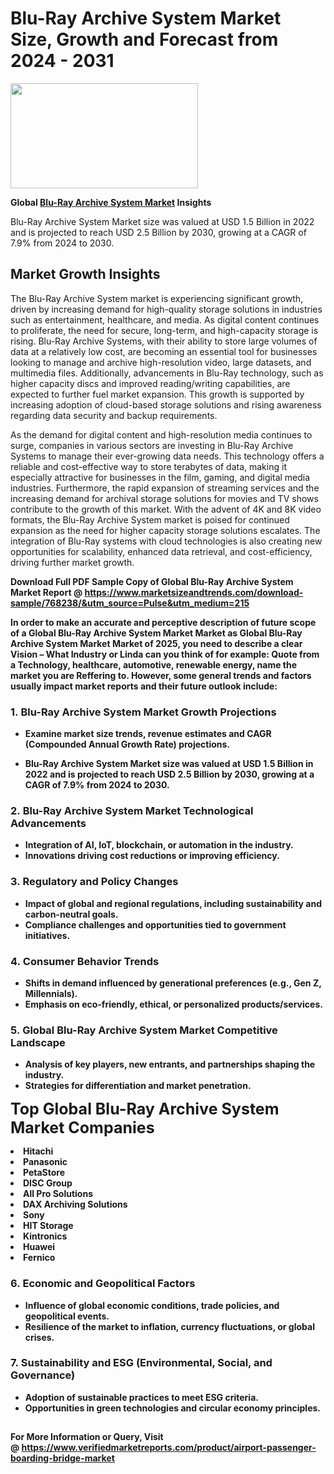 <H1>Blu-Ray Archive System Market Size, Growth and Forecast from 2024 - 2031</H1><img class="aligncenter size-medium wp-image-584254" src="https://thirdeyenews.in/wp-content/uploads/2024/09/Global-Market-Research-300x168.jpeg" alt="" width="300" height="168" /><p><strong>Global&nbsp;<a href="https://www.marketsizeandtrends.com/download-sample/768238/&amp;utm_source=Pulse&amp;utm_medium=215">Blu-Ray Archive System Market</a> Insights</strong></p><p>Blu-Ray Archive System Market size was valued at USD 1.5 Billion in 2022 and is projected to reach USD 2.5 Billion by 2030, growing at a CAGR of 7.9% from 2024 to 2030.</p><p><h2>Market Growth Insights</h2> <p>The Blu-Ray Archive System market is experiencing significant growth, driven by increasing demand for high-quality storage solutions in industries such as entertainment, healthcare, and media. As digital content continues to proliferate, the need for secure, long-term, and high-capacity storage is rising. Blu-Ray Archive Systems, with their ability to store large volumes of data at a relatively low cost, are becoming an essential tool for businesses looking to manage and archive high-resolution video, large datasets, and multimedia files. Additionally, advancements in Blu-Ray technology, such as higher capacity discs and improved reading/writing capabilities, are expected to further fuel market expansion. This growth is supported by increasing adoption of cloud-based storage solutions and rising awareness regarding data security and backup requirements.</p> <p><strong></strong></p> <p>As the demand for digital content and high-resolution media continues to surge, companies in various sectors are investing in Blu-Ray Archive Systems to manage their ever-growing data needs. This technology offers a reliable and cost-effective way to store terabytes of data, making it especially attractive for businesses in the film, gaming, and digital media industries. Furthermore, the rapid expansion of streaming services and the increasing demand for archival storage solutions for movies and TV shows contribute to the growth of this market. With the advent of 4K and 8K video formats, the Blu-Ray Archive System market is poised for continued expansion as the need for higher capacity storage solutions escalates. The integration of Blu-Ray systems with cloud technologies is also creating new opportunities for scalability, enhanced data retrieval, and cost-efficiency, driving further market growth.</p> <p><strong></p><p><span class=""><strong>Download Full PDF Sample Copy of Global Blu-Ray Archive System Market Report</strong> @ <a href="https://www.marketsizeandtrends.com/download-sample/768238/&amp;utm_source=Pulse&amp;utm_medium=215" target="_blank">https://www.marketsizeandtrends.com/download-sample/768238/&amp;utm_source=Pulse&amp;utm_medium=215</a></span></p><p>In order to make an accurate and perceptive description of future scope of a Global&nbsp;Blu-Ray Archive System Market Market as Global&nbsp;Blu-Ray Archive System Market Market of 2025, you need to describe a clear Vision &ndash; What Industry or Linda can you think of for example: Quote from a Technology, healthcare, automotive, renewable energy, name the market you are Reffering to. However, some general trends and factors usually impact market reports and their future outlook include:</p><h3>1.&nbsp;<strong>Blu-Ray Archive System Market Growth Projections</strong></h3><ul><li>Examine market size trends, revenue estimates and CAGR (Compounded Annual Growth Rate) projections.</li><li><p>Blu-Ray Archive System Market size was valued at USD 1.5 Billion in 2022 and is projected to reach USD 2.5 Billion by 2030, growing at a CAGR of 7.9% from 2024 to 2030.</p></li></ul><h3>2.&nbsp;<strong>Blu-Ray Archive System Market Technological Advancements</strong></h3><ul><li>Integration of AI, IoT, blockchain, or automation in the industry.</li><li>Innovations driving cost reductions or improving efficiency.</li></ul><h3>3.&nbsp;<strong>Regulatory and Policy Changes</strong></h3><ul><li>Impact of global and regional regulations, including sustainability and carbon-neutral goals.</li><li>Compliance challenges and opportunities tied to government initiatives.</li></ul><h3>4.&nbsp;<strong>Consumer Behavior Trends</strong></h3><ul><li>Shifts in demand influenced by generational preferences (e.g., Gen Z, Millennials).</li><li>Emphasis on eco-friendly, ethical, or personalized products/services.</li></ul><h3>5.&nbsp;<strong>Global Blu-Ray Archive System Market Competitive Landscape</strong></h3><ul><li>Analysis of key players, new entrants, and partnerships shaping the industry.</li><li>Strategies for differentiation and market penetration.</li></ul><p data-pm-slice="1 1 []"><span style="color: inherit; font-family: inherit; font-size: 25px;">Top Global Blu-Ray Archive System Market Companies</span></p><div class="" data-test-id=""><p><li>Hitachi</li><li> Panasonic</li><li> PetaStore</li><li> DISC Group</li><li> All Pro Solutions</li><li> DAX Archiving Solutions</li><li> Sony</li><li> HIT Storage</li><li> Kintronics</li><li> Huawei</li><li> Fernico</li></p></div><h3>6.&nbsp;<strong>Economic and Geopolitical Factors</strong></h3><ul><li>Influence of global economic conditions, trade policies, and geopolitical events.</li><li>Resilience of the market to inflation, currency fluctuations, or global crises.</li></ul><h3>7.&nbsp;<strong>Sustainability and ESG (Environmental, Social, and Governance)</strong></h3><ul><li>Adoption of sustainable practices to meet ESG criteria.</li><li>Opportunities in green technologies and circular economy principles.</li></ul><h2><strong style="font-size: 14px;">For More Information or Query, Visit @&nbsp;</strong><a style="background-color: #ffffff; font-size: 14px;" href="https://www.marketsizeandtrends.com/report/blu-ray-archive-system-market/" target="_blank">https://www.verifiedmarketreports.com/product/airport-passenger-boarding-bridge-market</a></h2>
